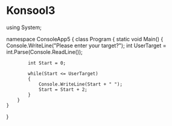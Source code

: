 # Konsool3
using System;

namespace ConsoleApp5
{
    class Program
    {
        static void Main()
        {
            Console.WriteLine("Please enter your target?");
            int UserTarget = int.Parse(Console.ReadLine());

            int Start = 0;

            while(Start <= UserTarget)
            {
                Console.WriteLine(Start + " ");
                Start = Start + 2;
            }
        }
    }
}
